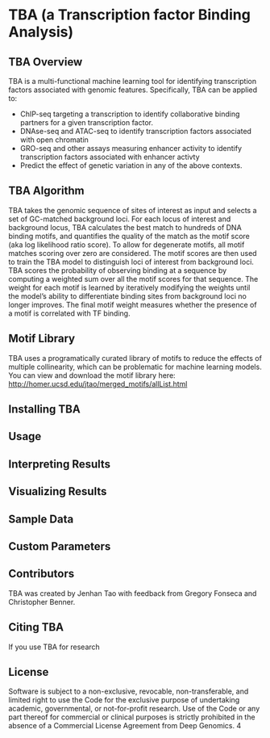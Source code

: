 # TBA (a Transcription factor Binding Analysis)

## TBA Overview
TBA is a multi-functional machine learning tool for identifying transcription factors associated with genomic features. Specifically, TBA can be applied to:
* ChIP-seq targeting a transcription to identify collaborative binding partners for a given transcription factor. 
* DNAse-seq and ATAC-seq to identify transcription factors associated with open chromatin
* GRO-seq and other assays measuring enhancer activity to identify transcription factors associated with enhancer activty
* Predict the effect of genetic variation in any of the above contexts.

## TBA Algorithm
TBA takes the genomic sequence of sites of interest as input and selects a set of GC-matched background loci. For each locus of interest and background locus, TBA calculates the best match to hundreds of DNA binding motifs, and quantifies the quality of the match as the motif score (aka log likelihood ratio score). To allow for degenerate motifs, all motif matches scoring over zero are considered. The motif scores are then used to train the TBA model to distinguish loci of interest from background loci. TBA scores the probability of observing binding at a sequence by computing a weighted sum over all the motif scores for that sequence. The weight for each motif is learned by iteratively modifying the weights until the model’s ability to differentiate binding sites from background loci no longer improves. The final motif weight measures whether the presence of a motif is correlated with TF binding. 

## Motif Library
TBA uses a programatically curated library of motifs to reduce the effects of multiple collinearity, which can be problematic for machine learning models. You can view and download the motif library here: http://homer.ucsd.edu/jtao/merged_motifs/allList.html

## Installing TBA

## Usage

## Interpreting Results

## Visualizing Results

## Sample Data

## Custom Parameters

## Contributors
TBA was created by Jenhan Tao with feedback from Gregory Fonseca and Christopher Benner.

## Citing TBA
If you use TBA for research

## License
Software is subject to a non-exclusive, revocable, non-transferable, and limited right to use the Code for the exclusive purpose of undertaking academic, governmental, or not-for-profit research. Use of the Code or any part thereof for commercial or clinical purposes is strictly prohibited in the absence of a Commercial License Agreement from Deep Genomics. 4
